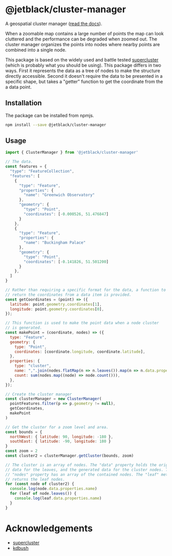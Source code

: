 # @jetblack/cluster-manager

A geospatial cluster manager ([read the docs](https://rob-blackbourn.github.io/jetblack-js-cluster-manager/)).

When a zoomable map contains a large number of points the map can look cluttered
and the performance can be degraded when zoomed out. The cluster manager organizes the points
into nodes where nearby points are combined into a single node.

This package is based on the widely used and battle tested
[supercluster](https://github.com/mapbox/supercluster)
(which is probably what you should be using). This package differs in two ways.
First it represents the data as a tree of nodes to make the structure directly
accessible. Second it doesn't require the data to be presented in a specific
shape, but takes a "getter" function to get the coordinate from the a data
point.

## Installation

The package can be installed from npmjs.

```bash
npm install --save @jetblack/cluster-manager
```

## Usage

```js
import { ClusterManager } from '@jetblack/cluster-manager'

// The data.
const features = {
  "type": "FeatureCollection",
  "features": [
    {
      "type": "Feature",
      "properties": {
        "name": "Greenwich Observatory"
      },
      "geometry": {
        "type": "Point",
        "coordinates": [-0.000526, 51.476847]
      }
    },
    {
      "type": "Feature",
      "properties": {
        "name": "Buckingham Palace"
      },
      "geometry": {
        "type": "Point",
        "coordinates": [-0.141826, 51.501200]
      }
    },
  ]
}

// Rather than requiring a specific format for the data, a function to
// return the coordinates from a data item is provided.
const getCoordinates = (point) => ({
  latitude: point.geometry.coordinates[1],
  longitude: point.geometry.coordinates[0],
});

// This function is used to make the point data when a node cluster
// is generated.
const makePoint = (coordinate, nodes) => ({
  type: "Feature",
  geometry: {
    type: "Point",
    coordinates: [coordinate.longitude, coordinate.latitude],
  },
  properties: {
    type: "cluster",
    name: ",".join(nodes.flatMap(n => n.leaves()).map(n => n.data.properties.name))
    count: sum(nodes.map((node) => node.count())),
  },
});

// Create the cluster manager
const clusterManager = new ClusterManager(
  pointFeatures.filter(p => p.geometry != null),
  getCoordinates,
  makePoint
)

// Get the cluster for a zoom level and area.
const bounds = {
  northWest: { latitude: 90, longitude: -180 },
  southEast: { latitude: -90, longitude: 180 }
}
const zoom = 2
const cluster2 = clusterManager.getCluster(bounds, zoom)

// The cluster is an array of nodes. The "data" property holds the original
// data for the leaves, and the generated data for the cluster nodes. The
// "nodes" property has an array of the contained nodes. The "leaf" method
// returns the leaf nodes.
for (const node of cluster2) {
  console.log(node.data.properties.name)
  for (leaf of node.leaves()) {
    console.log(leaf.data.properties.name)
  }
}
```

# Acknowledgements

* [supercluster](https://github.com/mapbox/supercluster)
* [kdbush](https://github.com/mourner/kdbush)
